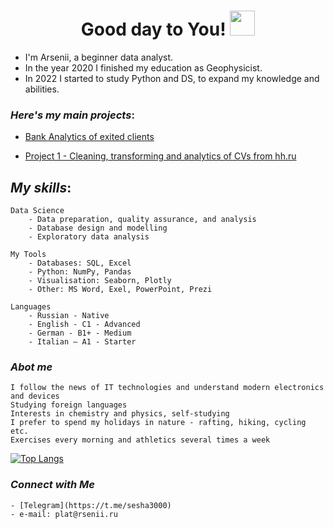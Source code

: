 <h1 align="center"> Good day to You! <img src="https://media.giphy.com/media/hvRJCLFzcasrR4ia7z/giphy.gif" width="40"></h1>

* I'm Arsenii, a beginner data analyst. 
* In the year 2020 I finished my education as Geophysicist.
* In 2022 I started to study Python and DS, to expand my knowledge and abilities.

###  *Here's my main projects*:
+ [Bank Analytics of exited clients](https://github.com/Sesha3000/Bank_Analytics)

+ [Project 1 - Cleaning, transforming and analytics of CVs from hh.ru](https://github.com/Sesha3000/Project_1_hh.ru_analytics)

##  *My skills*:

    Data Science
        - Data preparation, quality assurance, and analysis
        - Database design and modelling
        - Exploratory data analysis

    My Tools
        - Databases: SQL, Excel
        - Python: NumPy, Pandas
        - Visualisation: Seaborn, Plotly
        - Other: MS Word, Exel, PowerPoint, Prezi
        
    Languages
        - Russian - Native
        - English - C1 - Advanced
        - German - B1+ - Medium
        - Italian – A1 - Starter
        

### *Abot me*
    I follow the news of IT technologies and understand modern electronics and devices
    Studying foreign languages
    Interests in chemistry and physics, self-studying
    I prefer to spend my holidays in nature - rafting, hiking, cycling etc.
    Exercises every morning and athletics several times a week 

[![Top Langs](https://github-readme-stats.vercel.app/api/top-langs/?username=sesha3000&layout=compact&theme=vision-friendly-dark)](https://github.com/anuraghazra/github-readme-stats)

### *Connect with Me*
    - [Telegram](https://t.me/sesha3000)
    - e-mail: plat@rsenii.ru
